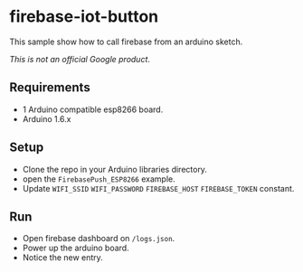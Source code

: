 # firebase-iot-button

This sample show how to call firebase from an arduino sketch.

*This is not an official Google product*.

## Requirements

- 1 Arduino compatible esp8266 board.
- Arduino 1.6.x

## Setup

- Clone the repo in your Arduino libraries directory.
- open the `FirebasePush_ESP8266` example.
- Update `WIFI_SSID` `WIFI_PASSWORD` `FIREBASE_HOST` `FIREBASE_TOKEN` constant.

## Run
- Open firebase dashboard on `/logs.json`.
- Power up the arduino board.
- Notice the new entry.
